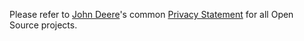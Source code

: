 Please refer to [John Deere](http://www.deere.com)'s common 
[Privacy Statement](https://github.com/JohnDeere/policies/blob/master/.github/PRIVACY.md) 
for all Open Source projects.
